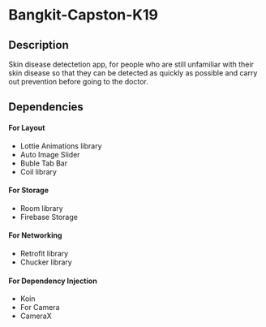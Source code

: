 # Bangkit-Capston-K19


## Description
Skin disease detectetion app, for people who are still unfamiliar with their skin disease so that they can be detected as quickly as possible and carry out prevention before going to the doctor.

## Dependencies
#### For Layout
* Lottie Animations library
* Auto Image Slider
* Buble Tab Bar
* Coil library
#### For Storage
* Room library
* Firebase Storage
#### For Networking
* Retrofit library
* Chucker library
#### For Dependency Injection
* Koin
* For Camera
* CameraX



